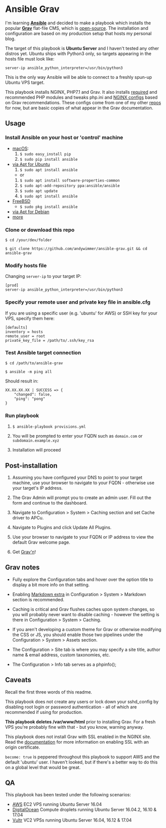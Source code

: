 # Ansible Grav

I'm learning **[Ansible](https://www.ansible.com/)** and decided to make a playbook which installs the popular **[Grav](https://getgrav.org/)** flat-file CMS, which is [open-source](https://github.com/getgrav/grav). The installation and configuration are based on my production setup that hosts my personal blog.

The target of this playbook is **Ubuntu Server** and I haven't tested any other distros yet. Ubuntu ships with Python3 only, so targets appearing in the hosts file must look like:  

`server-ip ansible_python_interpreter=/usr/bin/python3`

This is the only way Ansible will be able to connect to a freshly spun-up Ubuntu VPS target.

This playbook installs NGINX, PHP7.1 and Grav. It also installs [required](https://learn.getgrav.org/basics/requirements#php-requirements) and recommended PHP modules and tweaks php.ini and [NGINX configs](https://learn.getgrav.org/webservers-hosting/local/nginx) based on Grav recommendations. These configs come from one of my other [repos](https://github.com/andywimmer/grav-nginx-configs) for now, but are basic copies of what appear in the Grav documentation.

## Usage

### Install Ansible on your host or 'control' machine

*   [macOS](http://docs.ansible.com/ansible/intro_installation.html#latest-releases-via-pip):
    1.  `$ sudo easy_install pip`
    2.  `$ sudo pip install ansible`
*   [via Apt for Ubuntu](http://docs.ansible.com/ansible/intro_installation.html#latest-releases-via-apt-ubuntu)
    1.  `$ sudo apt install ansible`
    *   or  
    1.  `$ sudo apt install software-properties-common`
    2.  `$ sudo apt-add-repository ppa:ansible/ansible`
    3.  `$ sudo apt update`
    4.  `$ sudo apt install ansible`
*   [FreeBSD](http://docs.ansible.com/ansible/intro_installation.html#latest-releases-via-pkg-freebsd)
    *   `$ sudo pkg install ansible`
*   [via Apt for Debian](http://docs.ansible.com/ansible/intro_installation.html#latest-releases-via-apt-debian)
*   [more](http://docs.ansible.com/ansible/intro_installation.html#installing-the-control-machine)

### Clone or download this repo

`$ cd /your/dev/folder`

`$ git clone https://github.com/andywimmer/ansible-grav.git && cd ansible-grav`

### Modify hosts file

Changing `server-ip` to your target IP:

```
[prod]
server-ip ansible_python_interpreter=/usr/bin/python3
```

### Specify your remote user and private key file in ansible.cfg

If you are using a specific user (e.g. 'ubuntu' for AWS) or SSH key for your VPS, specify them here:

```
[defaults]
inventory = hosts
remote_user = root
private_key_file = /path/to/.ssh/key_rsa
```

### Test Ansible target connection

`$ cd /path/to/ansible-grav`

`$ ansible -m ping all`

Should result in:

```
XX.XX.XX.XX | SUCCESS => {
    "changed": false,
    "ping": "pong"
}
```

### Run playbook

1.   `$ ansible-playbook provisions.yml`

2.   You will be prompted to enter your FQDN such as `domain.com` or `subdomain.example.xyz`

3.   Installation will proceed

## Post-installation

1.   Assuming you have configured your DNS to point to your target machine, use your browser to navigate to your FQDN - otherwise use your target's IP address.

2.   The Grav Admin will prompt you to create an admin user. Fill out the form and continue to the dashboard.

3.   Navigate to Configuration > System > Caching section and set Cache driver to APCu.

4.   Navigate to Plugins and click Update All Plugins.

5.   Use your browser to navigate to your FQDN or IP address to view the default Grav welcome page.

6.   Get [Grav'n](https://learn.getgrav.org/)!

## Grav notes

*   Fully explore the Configuration tabs and hover over the option title to display a bit more info on that setting.

*   Enabling [Markdown extra](https://michelf.ca/projects/php-markdown/extra/) in Configuration > System > Markdown section is recommended.

*   Caching is critical and Grav flushes caches upon system changes, so you will probably never want to disable caching - however the setting is there in Configuration > System > Caching.

*   If you aren't developing a custom theme for Grav or otherwise modifying the CSS or JS, you should enable those two pipelines under the Configuration > System > Assets section.

  *   The Configuration > Site tab is where you may specify a site title, author name & email address, custom taxonomies, etc.

*   The Configuration > Info tab serves as a phpinfo();

## Caveats

Recall the first three words of this readme.

This playbook does not create any users or lock down your sshd_config by disabling root login or password authentication - all of which are recommended if using for production.

**This playbook deletes /var/www/html** prior to installing Grav. For a fresh VPS you're probably fine with that - but you know, warning anyway.

This playbook does not install Grav with SSL enabled in the NGINX site. Read the [documentation](https://learn.getgrav.org/webservers-hosting/local/nginx#using-ssl-with-an-existing-certificate) for more information on enabling SSL with an origin certificate.

`become: true` is peppered throughout this playbook to support AWS and the default 'ubuntu' user. I haven't looked, but if there's a better way to do this on a global level that would be great.

## QA

This playbook has been tested under the following scenarios:

*   [AWS](https://aws.amazon.com/) EC2 VPS running Ubuntu Server 16.04
*   [DigitalOcean](https://www.digitalocean.com/) Compute droplets running Ubuntu Server 16.04.2, 16.10 & 17.04
*   [Vultr](https://www.vultr.com/) VC2 VPSs running Ubuntu Server 16.04, 16.12 & 17.04

